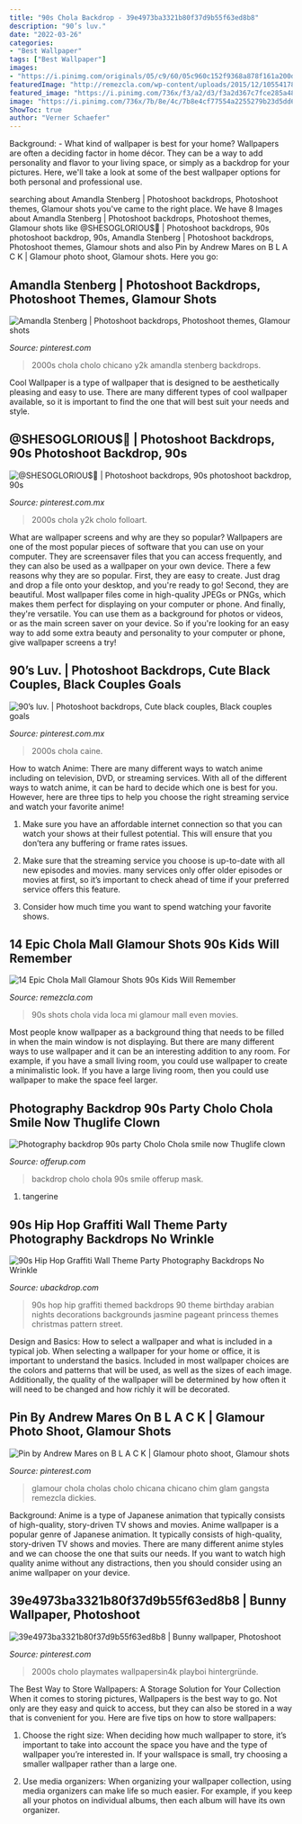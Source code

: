 ```yaml
---
title: "90s Chola Backdrop - 39e4973ba3321b80f37d9b55f63ed8b8"
description: "90’s luv."
date: "2022-03-26"
categories:
- "Best Wallpaper"
tags: ["Best Wallpaper"]
images:
- "https://i.pinimg.com/originals/05/c9/60/05c960c152f9368a878f161a200d81f8.jpg"
featuredImage: "http://remezcla.com/wp-content/uploads/2015/12/10554178_717202208346351_1444935296_n.jpg"
featured_image: "https://i.pinimg.com/736x/f3/a2/d3/f3a2d367c7fce285a481adf7dff6d3a7.jpg"
image: "https://i.pinimg.com/736x/7b/8e/4c/7b8e4cf77554a2255279b23d5dd6d4a4--glamour-shots-s-kids.jpg"
ShowToc: true
author: "Verner Schaefer"
---
```



Background: - What kind of wallpaper is best for your home?
Wallpapers are often a deciding factor in home décor. They can be a way to add personality and flavor to your living space, or simply as a backdrop for your pictures. Here, we'll take a look at some of the best wallpaper options for both personal and professional use.

	

		
searching about Amandla Stenberg | Photoshoot backdrops, Photoshoot themes, Glamour shots you've came to the right place. We have 8 Images about Amandla Stenberg | Photoshoot backdrops, Photoshoot themes, Glamour shots like @SHESOGLORIOU$🐍 | Photoshoot backdrops, 90s photoshoot backdrop, 90s, Amandla Stenberg | Photoshoot backdrops, Photoshoot themes, Glamour shots and also Pin by Andrew Mares on B L A C K | Glamour photo shoot, Glamour shots. Here you go:
		
    
## Amandla Stenberg | Photoshoot Backdrops, Photoshoot Themes, Glamour Shots

<img loading=lazy src="https://i.pinimg.com/originals/05/c9/60/05c960c152f9368a878f161a200d81f8.jpg" onerror="this.onerror=null;this.src='https://tse2.mm.bing.net/th?id=OIP.8vvgh11tASN6VDrJcc5JTgHaJQ&amp;pid=15.1';" alt="Amandla Stenberg | Photoshoot backdrops, Photoshoot themes, Glamour shots">

_Source: pinterest.com_

>2000s chola cholo chicano y2k amandla stenberg backdrops. 

	

Cool Wallpaper is a type of wallpaper that is designed to be aesthetically pleasing and easy to use. There are many different types of cool wallpaper available, so it is important to find the one that will best suit your needs and style.

    
## @SHESOGLORIOU$🐍 | Photoshoot Backdrops, 90s Photoshoot Backdrop, 90s

<img loading=lazy src="https://i.pinimg.com/736x/f3/a2/d3/f3a2d367c7fce285a481adf7dff6d3a7.jpg" onerror="this.onerror=null;this.src='https://tse1.mm.bing.net/th?id=OIP.EMCu26MoFFd4VDZ9BUC2mQHaHP&amp;pid=15.1';" alt="@SHESOGLORIOU$🐍 | Photoshoot backdrops, 90s photoshoot backdrop, 90s">

_Source: pinterest.com.mx_

>2000s chola y2k cholo folloart. 

	

What are wallpaper screens and why are they so popular?
Wallpapers are one of the most popular pieces of software that you can use on your computer. They are screensaver files that you can access frequently, and they can also be used as a wallpaper on your own device. There a few reasons why they are so popular. First, they are easy to create. Just drag and drop a file onto your desktop, and you're ready to go! Second, they are beautiful. Most wallpaper files come in high-quality JPEGs or PNGs, which makes them perfect for displaying on your computer or phone. And finally, they're versatile. You can use them as a background for photos or videos, or as the main screen saver on your device. So if you're looking for an easy way to add some extra beauty and personality to your computer or phone, give wallpaper screens a try!

    
## 90’s Luv. | Photoshoot Backdrops, Cute Black Couples, Black Couples Goals

<img loading=lazy src="https://i.pinimg.com/736x/71/75/6d/71756db881a682f3e9b5304f36562072.jpg" onerror="this.onerror=null;this.src='https://tse4.mm.bing.net/th?id=OIP.zl2I57m0eFGHfnX4uQ750AHaJk&amp;pid=15.1';" alt="90’s luv. | Photoshoot backdrops, Cute black couples, Black couples goals">

_Source: pinterest.com.mx_

>2000s chola caine. 

	

How to watch Anime: There are many different ways to watch anime including on television, DVD, or streaming services.
With all of the different ways to watch anime, it can be hard to decide which one is best for you. However, here are three tips to help you choose the right streaming service and watch your favorite anime!
1. Make sure you have an affordable internet connection so that you can watch your shows at their fullest potential. This will ensure that you don’tera any buffering or frame rates issues.

2. Make sure that the streaming service you choose is up-to-date with all new episodes and movies. many services only offer older episodes or movies at first, so it’s important to check ahead of time if your preferred service offers this feature.

3. Consider how much time you want to spend watching your favorite shows.

    
## 14 Epic Chola Mall Glamour Shots 90s Kids Will Remember

<img loading=lazy src="http://remezcla.com/wp-content/uploads/2015/12/10554178_717202208346351_1444935296_n.jpg" onerror="this.onerror=null;this.src='https://tse4.mm.bing.net/th?id=OIP.Y8WwQp2JGZnVnbUL6uVZiQHaHa&amp;pid=15.1';" alt="14 Epic Chola Mall Glamour Shots 90s Kids Will Remember">

_Source: remezcla.com_

>90s shots chola vida loca mi glamour mall even movies. 

	

Most people know wallpaper as a background thing that needs to be filled in when the main window is not displaying. But there are many different ways to use wallpaper and it can be an interesting addition to any room. For example, if you have a small living room, you could use wallpaper to create a minimalistic look. If you have a large living room, then you could use wallpaper to make the space feel larger.

    
## Photography Backdrop 90s Party Cholo Chola Smile Now Thuglife Clown

<img loading=lazy src="https://photos.offerup.com/EBLa3XxJGGyLnvYCF_wlk_2erQI=/600x600/8374/8374163b84a5418f943ddab198568f50.jpg" onerror="this.onerror=null;this.src='https://tse4.mm.bing.net/th?id=OIP.KS-2ZtIAtE1NDGFQdS60FwHaHa&amp;pid=15.1';" alt="Photography backdrop 90s party Cholo Chola smile now Thuglife clown">

_Source: offerup.com_

>backdrop cholo chola 90s smile offerup mask. 

	

1. tangerine 

    
## 90s Hip Hop Graffiti Wall Theme Party Photography Backdrops No Wrinkle

<img loading=lazy src="https://cdn.shopify.com/s/files/1/2801/1836/products/C0016_1200x1200.jpg?v=1589599554" onerror="this.onerror=null;this.src='https://tse4.mm.bing.net/th?id=OIP.43JdeTWQEnJ4NiEHaQNqlgHaHC&amp;pid=15.1';" alt="90s Hip Hop Graffiti Wall Theme Party Photography Backdrops No Wrinkle">

_Source: ubackdrop.com_

>90s hop hip graffiti themed backdrops 90 theme birthday arabian nights decorations backgrounds jasmine pageant princess themes christmas pattern street. 

	

Design and Basics: How to select a wallpaper and what is included in a typical job.
When selecting a wallpaper for your home or office, it is important to understand the basics. Included in most wallpaper choices are the colors and patterns that will be used, as well as the sizes of each image. Additionally, the quality of the wallpaper will be determined by how often it will need to be changed and how richly it will be decorated.

    
## Pin By Andrew Mares On B L A C K | Glamour Photo Shoot, Glamour Shots

<img loading=lazy src="https://i.pinimg.com/736x/7b/8e/4c/7b8e4cf77554a2255279b23d5dd6d4a4--glamour-shots-s-kids.jpg" onerror="this.onerror=null;this.src='https://tse4.mm.bing.net/th?id=OIP.YE2kJ_b1qNUSwevAC0nY9wDIEs&amp;pid=15.1';" alt="Pin by Andrew Mares on B L A C K | Glamour photo shoot, Glamour shots">

_Source: pinterest.com_

>glamour chola cholas cholo chicana chicano chim glam gangsta remezcla dickies. 

	

Background: Anime is a type of Japanese animation that typically consists of high-quality, story-driven TV shows and movies.
Anime wallpaper is a popular genre of Japanese animation. It typically consists of high-quality, story-driven TV shows and movies. There are many different anime styles and we can choose the one that suits our needs. If you want to watch high quality anime without any distractions, then you should consider using an anime wallpaper on your device.

    
## 39e4973ba3321b80f37d9b55f63ed8b8 | Bunny Wallpaper, Photoshoot

<img loading=lazy src="https://i.pinimg.com/736x/1f/9e/7f/1f9e7f5f686516b03ebf274503d7607b.jpg" onerror="this.onerror=null;this.src='https://tse3.mm.bing.net/th?id=OIP.jxgL9kMFWlAD748IX7QgTgAAAA&amp;pid=15.1';" alt="39e4973ba3321b80f37d9b55f63ed8b8 | Bunny wallpaper, Photoshoot">

_Source: pinterest.com_

>2000s cholo playmates wallpapersin4k playboi hintergründe. 

	

The Best Way to Store Wallpapers: A Storage Solution for Your Collection
When it comes to storing pictures, Wallpapers is the best way to go. Not only are they easy and quick to access, but they can also be stored in a way that is convenient for you. Here are five tips on how to store wallpapers:
1) Choose the right size: When deciding how much wallpaper to store, it’s important to take into account the space you have and the type of wallpaper you’re interested in. If your wallspace is small, try choosing a smaller wallpaper rather than a large one.

2) Use media organizers: When organizing your wallpaper collection, using media organizers can make life so much easier. For example, if you keep all your photos on individual albums, then each album will have its own organizer.

